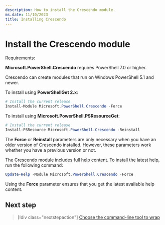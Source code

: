 ```yaml
---
description: How to install the Crescendo module.
ms.date: 11/10/2023
title: Installing Crescendo
---
```

# Install the Crescendo module

Requirements:

**Microsoft.PowerShell.Crescendo** requires PowerShell 7.0 or higher.

Crescendo can create modules that run on Windows PowerShell 5.1 and newer.

To install using **PowerShellGet 2.x**:

```powershell
# Install the current release
Install-Module Microsoft.PowerShell.Crescendo -Force
```

To install using **Microsoft.PowerShell.PSResourceGet**:

```powershell
# Install the current release
Install-PSResource Microsoft.PowerShell.Crescendo -Reinstall
```

The **Force** or **Reinstall** parameters are only necessary when you have an older version of
Crescendo installed. However, these parameters work whether you have a previous version or not.

The Crescendo module includes full help content. To install the latest help, run the following
command:

```powershell
Update-Help -Module Microsoft.PowerShell.Crescendo -Force
```

Using the **Force** parameter ensures that you get the latest available help content.

## Next step

> [!div class="nextstepaction"]
> [Choose the command-line tool to wrap][01]

<!-- link references -->
[01]: choose-command-line-tool.md
